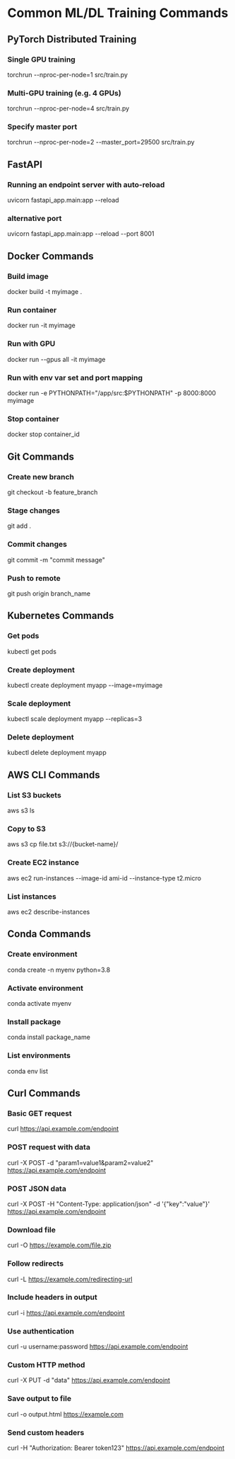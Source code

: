 # Common ML/DL Training Commands

## PyTorch Distributed Training

### Single GPU training

torchrun --nproc-per-node=1 src/train.py

### Multi-GPU training (e.g. 4 GPUs)

torchrun --nproc-per-node=4 src/train.py

### Specify master port

torchrun --nproc-per-node=2 --master_port=29500 src/train.py

## FastAPI

### Running an endpoint server with auto-reload

uvicorn fastapi_app.main:app --reload

### alternative port

uvicorn fastapi_app.main:app --reload --port 8001

## Docker Commands

### Build image

docker build -t myimage .

### Run container

docker run -it myimage

### Run with GPU

docker run --gpus all -it myimage

### Run with env var set and port mapping

docker run -e PYTHONPATH="/app/src:$PYTHONPATH" -p 8000:8000 myimage

### Stop container

docker stop container_id

## Git Commands

### Create new branch

git checkout -b feature_branch

### Stage changes

git add .

### Commit changes

git commit -m "commit message"

### Push to remote

git push origin branch_name

## Kubernetes Commands

### Get pods

kubectl get pods

### Create deployment

kubectl create deployment myapp --image=myimage

### Scale deployment

kubectl scale deployment myapp --replicas=3

### Delete deployment

kubectl delete deployment myapp

## AWS CLI Commands

### List S3 buckets

aws s3 ls

### Copy to S3

aws s3 cp file.txt s3://{bucket-name}/

### Create EC2 instance

aws ec2 run-instances --image-id ami-id --instance-type t2.micro

### List instances

aws ec2 describe-instances

## Conda Commands

### Create environment

conda create -n myenv python=3.8

### Activate environment

conda activate myenv

### Install package

conda install package_name

### List environments

conda env list

## Curl Commands

### Basic GET request

curl https://api.example.com/endpoint

### POST request with data

curl -X POST -d "param1=value1&param2=value2" https://api.example.com/endpoint

### POST JSON data

curl -X POST -H "Content-Type: application/json" -d '{"key":"value"}' https://api.example.com/endpoint

### Download file

curl -O https://example.com/file.zip

### Follow redirects

curl -L https://example.com/redirecting-url

### Include headers in output

curl -i https://api.example.com/endpoint

### Use authentication

curl -u username:password https://api.example.com/endpoint

### Custom HTTP method

curl -X PUT -d "data" https://api.example.com/endpoint

### Save output to file

curl -o output.html https://example.com

### Send custom headers

curl -H "Authorization: Bearer token123" https://api.example.com/endpoint

